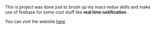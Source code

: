 This is project was done just to brush up my react-redux skills and make use of firebase for some cool stuff like **real time notification** . 

You can visit the website [here](https://project-plan-8aa8a.firebaseapp.com/)
